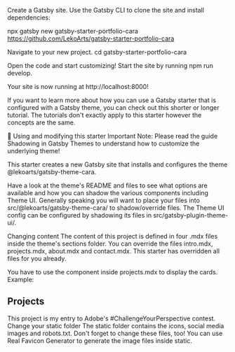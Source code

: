 Create a Gatsby site.
Use the Gatsby CLI to clone the site and install dependencies:

npx gatsby new gatsby-starter-portfolio-cara https://github.com/LekoArts/gatsby-starter-portfolio-cara


Navigate to your new project.
cd gatsby-starter-portfolio-cara


Open the code and start customizing!
Start the site by running npm run develop.

Your site is now running at http://localhost:8000!

If you want to learn more about how you can use a Gatsby starter that is configured with a Gatsby theme, you can check out this shorter or longer tutorial. The tutorials don't exactly apply to this starter however the concepts are the same.

📝 Using and modifying this starter
Important Note: Please read the guide Shadowing in Gatsby Themes to understand how to customize the underlying theme!

This starter creates a new Gatsby site that installs and configures the theme @lekoarts/gatsby-theme-cara.

Have a look at the theme's README and files to see what options are available and how you can shadow the various components including Theme UI. Generally speaking you will want to place your files into src/@lekoarts/gatsby-theme-cara/ to shadow/override files. The Theme UI config can be configured by shadowing its files in src/gatsby-plugin-theme-ui/.

Changing content
The content of this project is defined in four .mdx files inside the theme's sections folder. You can override the files intro.mdx, projects.mdx, about.mdx and contact.mdx. This starter has overridden all files for you already.

You have to use the <ProjectCard /> component inside projects.mdx to display the cards. Example:

## Projects

<ProjectCard title="Freiheit" link="https://www.behance.net/gallery/58937147/Freiheit" bg="linear-gradient(to right, #D4145A 0%, #FBB03B 100%)">
This project is my entry to Adobe's #ChallengeYourPerspective contest.
</ProjectCard>
Change your static folder
The static folder contains the icons, social media images and robots.txt. Don't forget to change these files, too! You can use Real Favicon Generator to generate the image files inside static.
